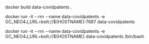 docker build data-covidpatents .

docker run -it --rm --name data-covidpatents -e GC_NEO4J_URL=bolt://\${HOSTNAME}:7687 data-covidpatents

docker run -it --rm --name data-covidpatents -e GC_NEO4J_URL=bolt://\${HOSTNAME} data-covidpatents /bin/bash
